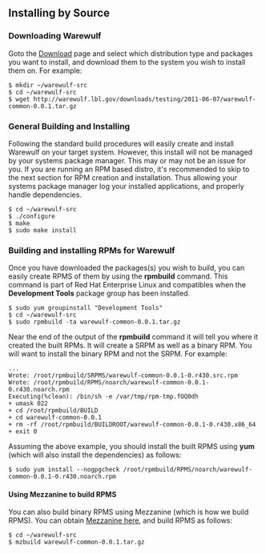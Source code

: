 ## Installing by Source

### Downloading Warewulf

Goto the [Download](/trac/wiki/Download) page and select which distribution type and packages you want to install, and download them to the system you wish to install them on. For example:

```
$ mkdir ~/warewulf-src
$ cd ~/warewulf-src
$ wget http://warewulf.lbl.gov/downloads/testing/2011-06-07/warewulf-common-0.0.1.tar.gz
```

### General Building and Installing

Following the standard build procedures will easily create and install Warewulf on your target system. However, this install will not be managed by your systems package manager. This may or may not be an issue for you. If you are running an RPM based distro, it's recommended to skip to the next section for RPM creation and installation. Thus allowing your systems package manager log your installed applications, and properly handle dependencies.

```
$ cd ~/warewulf-src
$ ./configure
$ make
$ sudo make install
```

### Building and installing RPMs for Warewulf

Once you have downloaded the packages(s) you wish to build, you can easily create RPMS of them by using the **rpmbuild** command. This command is part of Red Hat Enterprise Linux and compatibles when the **Development Tools** package group has been installed.

```
$ sudo yum groupinstall "Development Tools"
$ cd ~/warewulf-src
$ sudo rpmbuild -ta warewulf-common-0.0.1.tar.gz
```

Near the end of the output of the **rpmbuild** command it will tell you where it created the built RPMs. It will create a SRPM as well as a binary RPM. You will want to install the binary RPM and not the SRPM. For example:

```
...
Wrote: /root/rpmbuild/SRPMS/warewulf-common-0.0.1-0.r430.src.rpm
Wrote: /root/rpmbuild/RPMS/noarch/warewulf-common-0.0.1-0.r430.noarch.rpm
Executing(%clean): /bin/sh -e /var/tmp/rpm-tmp.fOQ0dh
+ umask 022
+ cd /root/rpmbuild/BUILD
+ cd warewulf-common-0.0.1
+ rm -rf /root/rpmbuild/BUILDROOT/warewulf-common-0.0.1-0.r430.x86_64
+ exit 0
```

Assuming the above example, you should install the built RPMS using **yum** (which will also install the dependencies) as follows:

```
$ sudo yum install --nogpgcheck /root/rpmbuild/RPMS/noarch/warewulf-common-0.0.1-0.r430.noarch.rpm
```

#### Using Mezzanine to build RPMS

You can also build binary RPMS using Mezzanine (which is how we build RPMS). You can obtain [Mezzanine here](/trac/wiki/Mezzanine), and build RPMS as follows:

```
$ cd ~/warewulf-src
$ mzbuild warewulf-common-0.0.1.tar.gz
```
